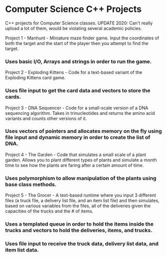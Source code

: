 # Computer Science C++ Projects

C++ projects for Computer Science classes. 
UPDATE 2020: Can't really upload a lot of them, would be violating several academic policies.

Project 1 - Manhunt - Miniature maze finder game. Input the coordinates of both the target and the start of the player then you attempt to find the target. 

### Uses basic I/O, Arrays and strings in order to run the game.

Project 2 - Exploding Kittens - Code for a text-based variant of the Exploding Kittens card game.

### Uses file input to get the card data and vectors to store the cards.

Project 3 - DNA Sequencer - Code for a small-scale version of a DNA sequencing algorithm. Takes in trinucleotides and returns the amino acid variants and counts other versions of it.

### Uses vectors of pointers and allocates memory on the fly using file input and dynamic memory in order to create the list of DNA.

Project 4 - The Garden - Code that simulates a small scale of a plant garden. Allows you to plant different types of plants and simulate a month time to see how the plants are faring after a certain amount of time.

### Uses polymorphism to allow manipulation of the plants using base class methods.

Project 5 - The Grocer - A text-based runtime where you input 3 different files (a truck file, a delivery list file, and an item list file) and then simulates, based on various variables from the files, all of the deliveries given the capacities of the trucks and the # of items.

### Uses a templated queue in order to hold the items inside the trucks and vectors to hold the deliveries, items, and trucks.
### Uses file input to receive the truck data, delivery list data, and item list data.


